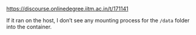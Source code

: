 https://discourse.onlinedegree.iitm.ac.in/t/171141

If it ran on the host, I don’t see any mounting process for the <code>/data</code> folder into the container.
